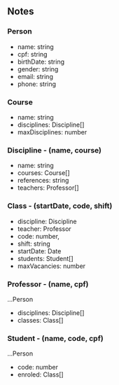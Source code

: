 ## Notes

### Person
  - name: string
  - cpf: string
  - birthDate: string
  - gender: string
  - email: string
  - phone: string

### Course
  - name: string
  - disciplines: Discipline[]
  - maxDisciplines: number

### Discipline - (name, course)
  - name: string
  - courses: Course[]
  - references: string
  - teachers: Professor[]
  
### Class - (startDate, code, shift)
  - discipline: Discipline
  - teacher: Professor
  - code: number,
  - shift: string
  - startDate: Date
  - students: Student[]
  - maxVacancies: number

### Professor - (name, cpf)
  ...Person
  - disciplines: Discipline[]
  - classes: Class[]

### Student - (name, code, cpf)
  ...Person
  - code: number
  - enroled: Class[]